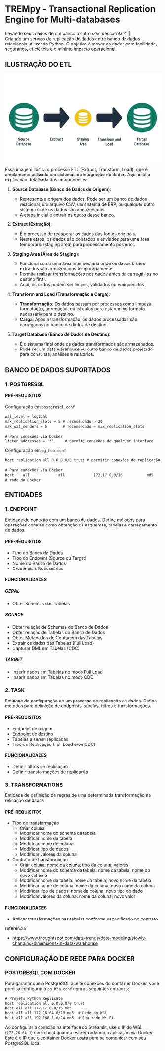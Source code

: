 # TREMpy - Transactional Replication Engine for Multi-databases
Levando seus dados de um banco a outro sem descarrilar!" 🚂<br>
Criando um serviço de replicação de dados entre banco de dados relacionais utilizando Python. O objetivo é mover os dados com facilidade, segurança, eficiência e o mínimo impacto operacional.

## ILUSTRAÇÃO DO ETL

<img src="_images/etl_ilustration.png"></img>

Essa imagem ilustra o processo ETL (Extract, Transform, Load), que é amplamente utilizado em sistemas de integração de dados. Aqui está a explicação detalhada dos componentes:

1. **Source Database (Banco de Dados de Origem)**:
   - Representa a origem dos dados. Pode ser um banco de dados relacional, um arquivo CSV, um sistema de ERP, ou qualquer outro sistema onde os dados são armazenados.
   - A etapa inicial é extrair os dados desse banco.

2. **Extract (Extração)**:
   - É o processo de recuperar os dados das fontes originais.
   - Nesta etapa, os dados são coletados e enviados para uma área temporária (staging area) para processamento posterior.

3. **Staging Area (Área de Staging)**:
   - Funciona como uma área intermediária onde os dados brutos extraídos são armazenados temporariamente.
   - Permite realizar transformações nos dados antes de carregá-los no destino final.
   - Aqui, os dados podem ser limpos, validados ou enriquecidos.

4. **Transform and Load (Transformação e Carga)**:
   - **Transformação**: Os dados passam por processos como limpeza, formatação, agregação, ou cálculos para estarem no formato necessário para o destino.
   - **Carga**: Após a transformação, os dados processados são carregados no banco de dados de destino.

5. **Target Database (Banco de Dados de Destino)**:
   - É o sistema final onde os dados transformados são armazenados.
   - Pode ser um data warehouse ou outro banco de dados projetado para consultas, análises e relatórios.

## BANCO DE DADOS SUPORTADOS

### 1. POSTGRESQL

#### PRÉ-REQUISITOS
Configuração em `postgresql.conf`
```
wal_level = logical
max_replication_slots = 5 # recomendado > 20
max_wal_senders = 5       # recomendado = max_replication_slots

# Para conexões via Docker
listen_addresses = '*'     # permite conexões de qualquer interface
```

Configuração em `pg_hba.conf`
```
host replication all 0.0.0.0/0 trust # permitir conexões de replicação

# Para conexões via Docker
host    all             all             172.17.0.0/16           md5    # rede do Docker
```

## ENTIDADES

### 1. ENDPOINT
Entidade de conexão com um banco de dados. Define métodos para operações comuns como obtenção de esquemas, tabelas e carregamento de dados.
#### PRÉ-REQUISITOS
- Tipo do Banco de Dados
- Tipo do Endpoint (Source ou Target)
- Nome do Banco de Dados
- Credenciais Necessárias
#### FUNCIONALIDADES
##### GERAL
- Obter Schemas das Tabelas
##### SOURCE
- Obter relação de Schemas do Banco de Dados
- Obter relação de Tabelas do Banco de Dados
- Obter Metadados de Contagem das Tabelas
- Extrair os dados das Tabelas (Full Load)
- Capturar DML em Tabelas (CDC) 
##### TARGET
- Inserir dados em Tabelas no modo Full Load
- Inserir dados em Tabelas no modo CDC

### 2. TASK
Entidade de configuração de um processo de replicação de dados. Define métodos para definição de endpoints, tabelas, filtros e transformações.
#### PRÉ-REQUISITOS
- Endpoint de origem
- Endpoint de destino
- Tabelas a serem replicadas
- Tipo de Replicação (Full Load e/ou CDC)
#### FUNCIONALIDADES
- Definir filtros de replicação
- Definir transformações de replicação

### 3. TRANSFORMATIONS
Entidade de definição de regras de uma determinada transformação na relicação de dados
#### PRÉ-REQUISITOS
- Tipo de transformação
   - Criar coluna
   - Modificar nome do schema da tabela
   - Modificar nome da tabela
   - Modificar nome de coluna
   - Modificar tipo de dados
   - Modificar valores da coluna
- Contrato de transformação
   - Criar coluna: nome da coluna; tipo da coluna; valores
   - Modificar nome do schema da tabela: nome da tabela; nome do novo schema
   - Modificar nome da tabela: nome da tabela; novo nome da tabela
   - Modificar nome de coluna: nome da coluna; novo nome da coluna
   - Modificar tipo de dados: nome da coluna; novo tipo de dado
   - Modificar valores da coluna: nome da coluna; novo valor
#### FUNCIONALIDADES
- Aplicar transformações nas tabelas conforme especificado no contrato

referência
- https://www.thoughtspot.com/data-trends/data-modeling/slowly-changing-dimensions-in-data-warehouse

## CONFIGURAÇÃO DE REDE PARA DOCKER

### POSTGRESQL COM DOCKER

Para garantir que o PostgreSQL aceite conexões do container Docker, você precisa configurar o `pg_hba.conf` com as seguintes entradas:

```
# Projeto Python Replicate
host replication all 0.0.0.0/0 trust
host all all 172.17.0.0/16 md5
host all all 172.26.64.0/20 md5  # Rede do WSL
host all all 192.168.1.0/24 md5  # Sua rede Wi-Fi
```

Ao configurar a conexão na interface do Streamlit, use o IP do WSL (`172.26.64.1`) como host quando estiver rodando a aplicação via Docker. Este é o IP que o container Docker usará para se comunicar com seu PostgreSQL local.